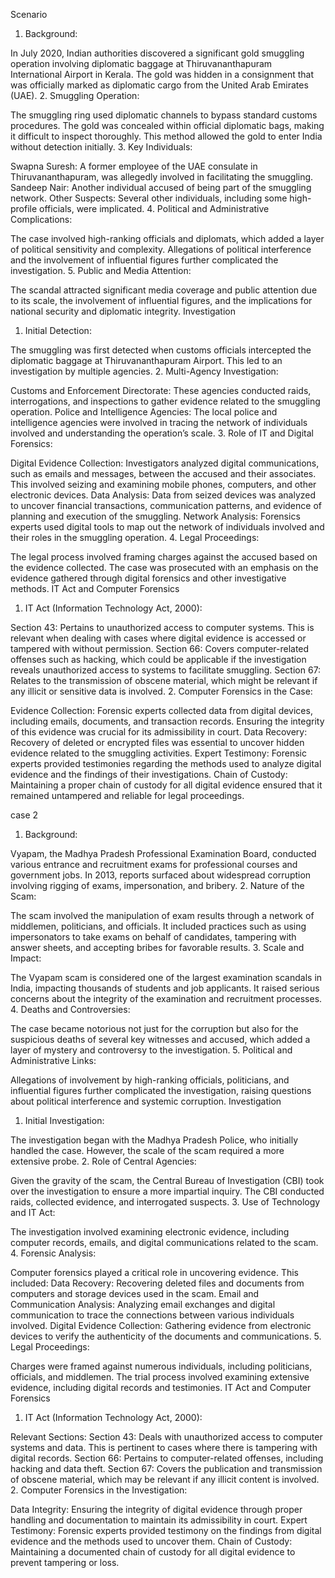 Scenario
1. Background:

In July 2020, Indian authorities discovered a significant gold smuggling operation involving diplomatic baggage at Thiruvananthapuram International Airport in Kerala. The gold was hidden in a consignment that was officially marked as diplomatic cargo from the United Arab Emirates (UAE).
2. Smuggling Operation:

The smuggling ring used diplomatic channels to bypass standard customs procedures. The gold was concealed within official diplomatic bags, making it difficult to inspect thoroughly. This method allowed the gold to enter India without detection initially.
3. Key Individuals:

Swapna Suresh: A former employee of the UAE consulate in Thiruvananthapuram, was allegedly involved in facilitating the smuggling.
Sandeep Nair: Another individual accused of being part of the smuggling network.
Other Suspects: Several other individuals, including some high-profile officials, were implicated.
4. Political and Administrative Complications:

The case involved high-ranking officials and diplomats, which added a layer of political sensitivity and complexity. Allegations of political interference and the involvement of influential figures further complicated the investigation.
5. Public and Media Attention:

The scandal attracted significant media coverage and public attention due to its scale, the involvement of influential figures, and the implications for national security and diplomatic integrity.
Investigation
1. Initial Detection:

The smuggling was first detected when customs officials intercepted the diplomatic baggage at Thiruvananthapuram Airport. This led to an investigation by multiple agencies.
2. Multi-Agency Investigation:

Customs and Enforcement Directorate: These agencies conducted raids, interrogations, and inspections to gather evidence related to the smuggling operation.
Police and Intelligence Agencies: The local police and intelligence agencies were involved in tracing the network of individuals involved and understanding the operation’s scale.
3. Role of IT and Digital Forensics:

Digital Evidence Collection: Investigators analyzed digital communications, such as emails and messages, between the accused and their associates. This involved seizing and examining mobile phones, computers, and other electronic devices.
Data Analysis: Data from seized devices was analyzed to uncover financial transactions, communication patterns, and evidence of planning and execution of the smuggling.
Network Analysis: Forensics experts used digital tools to map out the network of individuals involved and their roles in the smuggling operation.
4. Legal Proceedings:

The legal process involved framing charges against the accused based on the evidence collected. The case was prosecuted with an emphasis on the evidence gathered through digital forensics and other investigative methods.
IT Act and Computer Forensics
1. IT Act (Information Technology Act, 2000):

Section 43: Pertains to unauthorized access to computer systems. This is relevant when dealing with cases where digital evidence is accessed or tampered with without permission.
Section 66: Covers computer-related offenses such as hacking, which could be applicable if the investigation reveals unauthorized access to systems to facilitate smuggling.
Section 67: Relates to the transmission of obscene material, which might be relevant if any illicit or sensitive data is involved.
2. Computer Forensics in the Case:

Evidence Collection: Forensic experts collected data from digital devices, including emails, documents, and transaction records. Ensuring the integrity of this evidence was crucial for its admissibility in court.
Data Recovery: Recovery of deleted or encrypted files was essential to uncover hidden evidence related to the smuggling activities.
Expert Testimony: Forensic experts provided testimonies regarding the methods used to analyze digital evidence and the findings of their investigations.
Chain of Custody: Maintaining a proper chain of custody for all digital evidence ensured that it remained untampered and reliable for legal proceedings.







case 2






1. Background:

Vyapam, the Madhya Pradesh Professional Examination Board, conducted various entrance and recruitment exams for professional courses and government jobs. In 2013, reports surfaced about widespread corruption involving rigging of exams, impersonation, and bribery.
2. Nature of the Scam:

The scam involved the manipulation of exam results through a network of middlemen, politicians, and officials. It included practices such as using impersonators to take exams on behalf of candidates, tampering with answer sheets, and accepting bribes for favorable results.
3. Scale and Impact:

The Vyapam scam is considered one of the largest examination scandals in India, impacting thousands of students and job applicants. It raised serious concerns about the integrity of the examination and recruitment processes.
4. Deaths and Controversies:

The case became notorious not just for the corruption but also for the suspicious deaths of several key witnesses and accused, which added a layer of mystery and controversy to the investigation.
5. Political and Administrative Links:

Allegations of involvement by high-ranking officials, politicians, and influential figures further complicated the investigation, raising questions about political interference and systemic corruption.
Investigation
1. Initial Investigation:

The investigation began with the Madhya Pradesh Police, who initially handled the case. However, the scale of the scam required a more extensive probe.
2. Role of Central Agencies:

Given the gravity of the scam, the Central Bureau of Investigation (CBI) took over the investigation to ensure a more impartial inquiry. The CBI conducted raids, collected evidence, and interrogated suspects.
3. Use of Technology and IT Act:

The investigation involved examining electronic evidence, including computer records, emails, and digital communications related to the scam.
4. Forensic Analysis:

Computer forensics played a critical role in uncovering evidence. This included:
Data Recovery: Recovering deleted files and documents from computers and storage devices used in the scam.
Email and Communication Analysis: Analyzing email exchanges and digital communication to trace the connections between various individuals involved.
Digital Evidence Collection: Gathering evidence from electronic devices to verify the authenticity of the documents and communications.
5. Legal Proceedings:

Charges were framed against numerous individuals, including politicians, officials, and middlemen. The trial process involved examining extensive evidence, including digital records and testimonies.
IT Act and Computer Forensics
1. IT Act (Information Technology Act, 2000):

Relevant Sections:
Section 43: Deals with unauthorized access to computer systems and data. This is pertinent to cases where there is tampering with digital records.
Section 66: Pertains to computer-related offenses, including hacking and data theft.
Section 67: Covers the publication and transmission of obscene material, which may be relevant if any illicit content is involved.
2. Computer Forensics in the Investigation:

Data Integrity: Ensuring the integrity of digital evidence through proper handling and documentation to maintain its admissibility in court.
Expert Testimony: Forensic experts provided testimony on the findings from digital evidence and the methods used to uncover them.
Chain of Custody: Maintaining a documented chain of custody for all digital evidence to prevent tampering or loss.